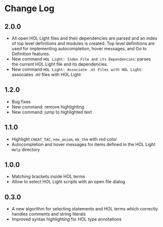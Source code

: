 # Change Log

## 2.0.0
- All open HOL Light files and their dependencies are parsed and an index of top level definitions
  and modules is created. Top level definitions are used for implementing autocompletion, hover messages, 
  and Go to Definition features.
- New command `HOL Light: Index File and its Dependencies`: parses the current HOL Light file
  and its dependencies.
- New command `HOL Light: Associate .ml Files with HOL Light`: associates .ml files with HOL Light

## 1.2.0
- Bug fixes
- New command: remove highlighting
- New command: jump to highlighted text

## 1.1.0
- Highlight `CHEAT_TAC`, `new_axiom`, `mk_thm` with red color
- Autocompletion and hover messages for items defined in the HOL Light `Help` directory

## 1.0.0
- Matching brackets inside HOL terms
- Allow to select HOL Light scripts with an open file dialog

## 0.3.0
- A new algorithm for selecting statements and HOL terms which correctly handles comments and string literals
- Improved syntax highlighting for HOL type annotations
